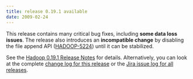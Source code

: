 ```yaml
---
title: release 0.19.1 available
date: 2009-02-24
---
```


This release contains many critical bug fixes, including **some data
loss issues**. The release also introduces an **incompatible change** by
disabling the file append API
([HADOOP-5224](http://issues.apache.org/jira/browse/HADOOP-5224)) until
it can be stabilized.

See the [Hadoop 0.19.1 Release
Notes](http://hadoop.apache.org/docs/r0.19.1/releasenotes.html) for
details. Alternatively, you can look at the complete [change log for
this release](http://hadoop.apache.org/docs/r0.19.1/changes.html) or the
[Jira issue log for all
releases](http://issues.apache.org/jira/browse/HADOOP?report=com.atlassian.jira.plugin.system.project:changelog-panel).

